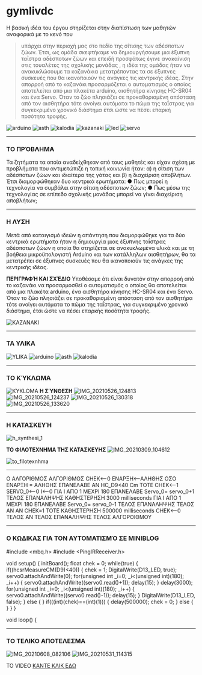 # gymlivdc
Η βασική ιδέα του έργου στηρίζεται στην διαπίστωση των μαθητών αναφορικά με το κενό που 
> υπάρχει στην περιοχή μας στο πεδίο της σίτισης των αδέσποτων ζώων. Έτσι, ως ομάδα σκεφτήκαμε 
> να δημιουργήσουμε μια έξυπνη ταΐστρα αδέσποτων ζώων και επειδή προσφάτως έγινε ανακαίνιση στις
> τουαλέτες της σχολικής μονάδας , η ιδέα της ομάδας ήταν να ανακυκλώσουμε τα καζανάκια μετατρέποντας τα 
> σε έξυπνες συσκευές που θα ικανοποιούν τις ανάγκες τις κεντρικής ιδέας.
> Στην απορροή από το καζανάκι προσαρμόζεται ο αυτοματισμός ο οποίος αποτελείται από μια πλακέτα arduino,
> αισθητήρα κίνησης HC-SR04 και ένα Servo. Όταν το ζώο πλησιάζει σε προκαθορισμένη απόσταση από τον αισθητήρα 
> τότε ανοίγει αυτόματα το πώμα της ταΐστρας για συγκεκριμένο χρονικό διάστημα έτσι ώστε να πέσει επαρκή 
> ποσότητα τροφής.

![arduino](https://user-images.githubusercontent.com/78729274/107234635-8b1d7180-6a2c-11eb-90e1-d3d35f3c9ba5.jpg)
![asth](https://user-images.githubusercontent.com/78729274/107234638-8bb60800-6a2c-11eb-9a9e-6fbdf8660778.jpg)
![kalodia](https://user-images.githubusercontent.com/78729274/107234642-8c4e9e80-6a2c-11eb-8fe6-1f7bea7b6513.jpg)
![kazanaki](https://user-images.githubusercontent.com/78729274/107234647-8d7fcb80-6a2c-11eb-9021-d0505dc7fe65.jpg)
![led](https://user-images.githubusercontent.com/78729274/107234649-8d7fcb80-6a2c-11eb-9710-c987cc483a4b.png)
![servo](https://user-images.githubusercontent.com/78729274/107234652-8e186200-6a2c-11eb-90c0-015ff4ddadd9.jpg)

____________________________________________________________
### ΤΟ ΠΡΌΒΛΗΜΑ
Τα ζητήματα τα οποία  αναδείχθηκαν από τους μαθητές και είχαν σχέση με προβλήματα που αντιμετώπιζε η τοπική κοινωνία  ήταν: α) η σίτιση των αδέσποτων ζώων και ιδιαίτερα της γάτας και β) η διαχείριση αποβλήτων. Έτσι διαμορφώθηκαν δυο κεντρικά ερωτήματα:
●	Πως μπορεί η τεχνολογία να συμβάλει στην σίτιση αδέσποτων ζώων;
●	Πως μέσω της τεχνολογίας σε επίπεδο σχολικής μονάδας μπορεί να γίνει διαχείριση αποβλήτων;

____________________________________________________________
### Η ΛΥΣΗ
Μετά από καταιγισμό ιδεών η απάντηση που διαμορφώθηκε για τα δύο κεντρικά ερωτήματα ήταν η δημιουργία μιας έξυπνης ταΐστρας αδέσποτων ζώων η οποία θα στηρίζεται σε ανακυκλωμένα υλικά και με τη βοήθεια μικροϋπολογιστή Arduino και των κατάλληλων αισθητήρων, θα τα μετατρέπει σε έξυπνες συσκευές που θα ικανοποιούν τις ανάγκες της κεντρικής ιδέας.

**ΠΕΡΙΓΡΑΦΉ ΚΑΙ ΣΧΈΔΙΟ**
Υποθέσαμε ότι  είναι δυνατόν στην απορροή από το καζανάκι να προσαρμοσθεί ο αυτοματισμός ο οποίος θα αποτελείται από μια πλακέτα arduino, ένα αισθητήρα κίνησης HC-SR04 και ένα Servo. Όταν το ζώο πλησιάζει σε προκαθορισμένη απόσταση από τον αισθητήρα τότε ανοίγει αυτόματα το πώμα της ταΐστρας, για συγκεκριμένο χρονικό διάστημα, έτσι ώστε να πέσει επαρκής ποσότητα τροφής.

![KAZANAKI](https://user-images.githubusercontent.com/78729274/127108530-3538881a-da39-4b6f-86d2-c6743b66c82a.jpg)
_____________________________________________
### ΤΑ ΥΛΙΚΑ
![YLIKA](https://user-images.githubusercontent.com/78729274/127109127-89ce68ce-67ed-44e5-808b-bdd605cefde9.jpg)
![arduino](https://user-images.githubusercontent.com/78729274/107234635-8b1d7180-6a2c-11eb-90e1-d3d35f3c9ba5.jpg)
![asth](https://user-images.githubusercontent.com/78729274/107234638-8bb60800-6a2c-11eb-9a9e-6fbdf8660778.jpg)
![kalodia](https://user-images.githubusercontent.com/78729274/107234642-8c4e9e80-6a2c-11eb-8fe6-1f7bea7b6513.jpg)
______________________________________________
### ΤΟ ΚΎΚΛΩΜΑ

![KYKLOMA](https://user-images.githubusercontent.com/78729274/127111542-27f11ae6-fbe2-4a4f-bf8d-eb765de2afa6.jpg)
**Η ΣΎΝΘΕΣΗ**
![IMG_20210526_124813](https://user-images.githubusercontent.com/78729274/127112069-68a7be73-8803-4ff7-856b-e285217beb21.jpg)
![IMG_20210526_124237](https://user-images.githubusercontent.com/78729274/127112355-9de4e7dd-beb6-4bff-845d-40053f4692b5.jpg)
![IMG_20210526_130318](https://user-images.githubusercontent.com/78729274/127112527-066591f4-3f66-444d-a714-c6784ef8a390.jpg)
![IMG_20210526_133620](https://user-images.githubusercontent.com/78729274/127113088-4e151890-f36c-47f0-915b-0c160b45d64c.jpg)
___________________________________________
### Η ΚΑΤΑΣΚΕΥΉ

![h_synthesi_1](https://user-images.githubusercontent.com/78729274/127113429-263c56e5-bf4d-4c4f-b7da-a55b1331eac8.jpg)

**ΤΟ ΦΙΛΟΤΕΧΝΗΜΑ ΤΗΣ ΚΑΤΑΣΚΕΥΗΣ**
![IMG_20210309_104612](https://user-images.githubusercontent.com/78729274/127117283-9645d224-b689-488b-90cf-333ac07bb079.jpg)

![to_filotexnhma](https://user-images.githubusercontent.com/78729274/127114109-f4b94ab0-37fa-4fc8-b29d-d4dd0e9dd7a0.jpg)
__________________________________________
Ο ΑΛΓΟΡΙΘΜΟΣ
ΑΛΓΟΡΙΘΜΟΣ
CHEK<--0
ΕΝΑΡΞΗ<--ΑΛΗΘΗΣ
ΟΣΟ  ΕΝΑΡΞΗ = ΑΛΗΘΗΣ ΕΠΑΝΕΛΑΒΕ
   ΑΝ HC_D9<40 Cm ΤΟΤΕ
        CHEK<--1
        SERVO_0<--0
         Ι<--0
        ΓΙΑ Ι ΑΠΟ 1 ΜΕΧΡΙ 180 ΕΠΑΝΕΛΑΒΕ
            Servo_0= servo_0+1
       ΤΕΛΟΣ ΕΠΑΝΑΛΗΨΗΣ
     ΚΑΘΗΣΤΕΡΗΣΗ 3000 milliseconds
     ΓΙΑ Ι ΑΠΟ 1 ΜΕΧΡΙ 180 ΕΠΑΝΕΛΑΒΕ
        Servo_0= servo_0-1
     ΤΕΛΟΣ ΕΠΑΝΑΛΗΨΗΣ
   ΤΕΛΟΣ ΑΝ
  ΑΝ CHEK=1 TOTE
    ΚΑΘΗΣΤΕΡΗΣΗ 500000 milliseconds
    CHEK<--0
  ΤΕΛΟΣ ΑΝ
ΤΕΛΟΣ ΕΠΑΝΑΛΗΨΗΣ
ΤΕΛΟΣ ΑΛΓΟΡΘΙΘΜΟΥ

___________________________________________
### Ο ΚΩΔΙΚΑΣ ΓΙΑ ΤΟΝ ΑΥΤΟΜΑΤΙΣΜΌ ΣΕ MINIBLOG

#include <mbq.h>
#include <PingIRReceiver.h>

void setup()
{
	initBoard();
	float chek = 0;
	while(true)
	{
		if((hcsrMeasureCM(D9)<40))
		{
			chek = 1;
			DigitalWrite(D13_LED, true);
			servo0.attachAndWrite(0);
			for(unsigned int _i=0; _i<(unsigned int)(180); _i++)
			{
				servo0.attachAndWrite((servo0.read()+1));
				delay(15);
			}
			delay(3000);
			for(unsigned int _i=0; _i<(unsigned int)(180); _i++)
			{
				servo0.attachAndWrite((servo0.read()-1));
				delay(15);
			}
			DigitalWrite(D13_LED, false);
		}
		else
		{
		}
		if(((int)(chek)==(int)(1)))
		{
			delay(500000);
			chek = 0;
		}
		else
		{
		}
	}
}

void loop()
{
______________________________________________
### ΤΟ ΤΕΛΙΚΟ ΑΠΟΤΕΛΕΣΜΑ
![IMG_20210608_082106](https://user-images.githubusercontent.com/78729274/127116761-f73e99ce-15da-4208-9980-b0722f085284.jpg)
![IMG_20210531_114315](https://user-images.githubusercontent.com/78729274/127117090-16a20bb5-a1ef-40ab-ba16-789385de3bb7.jpg)

TO VIDEO
[KANTE ΚΛΙΚ ΕΔΩ](https://www.youtube.com/watch?v=2tk3hngBkoI)

